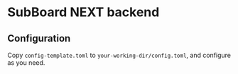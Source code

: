 # SubBoard NEXT backend

## Configuration

Copy `config-template.toml` to `your-working-dir/config.toml`, and configure as you need.
